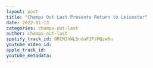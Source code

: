 ```yaml
---
layout: post
title: "Champs Out Last Presents Return to Leicester"
date: 2022-01-13
categories: champs-out-last
author: champs-out-last
spotify_track_id: 0RCMJhWL5ndaF3PsMQzw0u
youtube_video_id: 
apple_track_id: 
youtube_metadata: 
---
```

